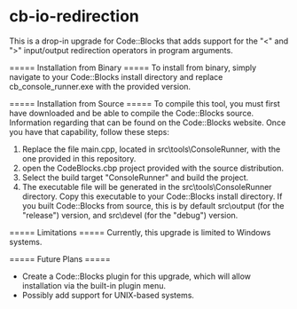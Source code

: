 cb-io-redirection
=================

This is a drop-in upgrade for Code::Blocks that adds support for the
"<" and ">" input/output redirection operators in program arguments.
 
===== Installation from Binary =====
To install from binary, simply navigate to your Code::Blocks install
directory and replace cb_console_runner.exe with the provided version.

===== Installation from Source =====
To compile this tool, you must first have downloaded and be able to
compile the Code::Blocks source. Information regarding that can be
found on the Code::Blocks website.
Once you have that capability, follow these steps:
1. Replace the file main.cpp, located in src\tools\ConsoleRunner,
   with the one provided in this repository.
2. open the CodeBlocks.cbp project provided with the source 
   distribution.
3. Select the build target "ConsoleRunner" and build the project.
4. The executable file will be generated in the src\tools\ConsoleRunner
   directory. Copy this executable to your Code::Blocks install directory.
   If you built Code::Blocks from source, this is by default src\output
   (for the "release") version, and src\devel (for the "debug") version.

===== Limitations =====
Currently, this upgrade is limited to Windows systems.

===== Future Plans =====
 - Create a Code::Blocks plugin for this upgrade, which will allow
   installation via the built-in plugin menu.
 - Possibly add support for UNIX-based systems.
